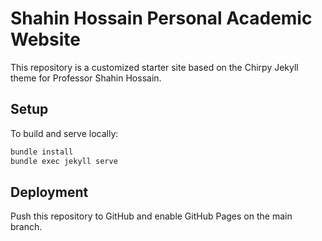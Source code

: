 
# Shahin Hossain Personal Academic Website

This repository is a customized starter site based on the Chirpy Jekyll theme for Professor Shahin Hossain.

## Setup

To build and serve locally:

```bash
bundle install
bundle exec jekyll serve
```

## Deployment

Push this repository to GitHub and enable GitHub Pages on the main branch.
